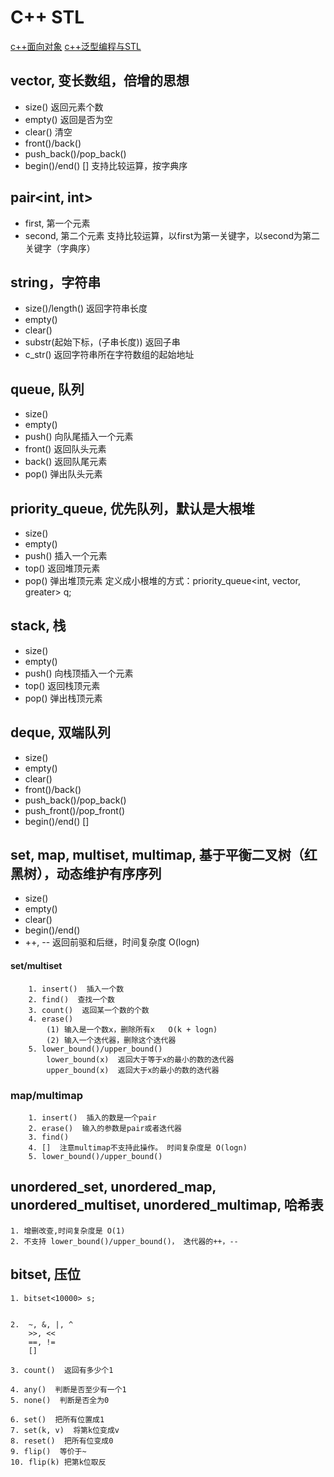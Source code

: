 # C++ STL

[c++面向对象](https://blog.csdn.net/ClaireSy/article/details/108423047)
[c++泛型编程与STL](https://blog.csdn.net/ClaireSy/article/details/108423061)

## vector, 变长数组，倍增的思想
- size()  返回元素个数
- empty()  返回是否为空
- clear()  清空
- front()/back()
- push_back()/pop_back()
- begin()/end()
    []
    支持比较运算，按字典序

## pair<int, int>
- first, 第一个元素
- second, 第二个元素
    支持比较运算，以first为第一关键字，以second为第二关键字（字典序）

## string，字符串
- size()/length()  返回字符串长度
- empty()
- clear()
- substr(起始下标，(子串长度))  返回子串
- c_str()  返回字符串所在字符数组的起始地址

## queue, 队列
- size()
- empty()
- push()  向队尾插入一个元素
- front()  返回队头元素
- back()  返回队尾元素
- pop()  弹出队头元素

## priority_queue, 优先队列，默认是大根堆
- size()
- empty()
- push()  插入一个元素
- top()  返回堆顶元素
- pop()  弹出堆顶元素
    定义成小根堆的方式：priority_queue<int, vector<int>, greater<int>> q;

## stack, 栈
- size()
- empty()
- push()  向栈顶插入一个元素
- top()  返回栈顶元素
- pop()  弹出栈顶元素

## deque, 双端队列
- size()
- empty()
- clear()
- front()/back()
- push_back()/pop_back()
- push_front()/pop_front()
- begin()/end()
    []

## set, map, multiset, multimap, 基于平衡二叉树（红黑树），动态维护有序序列
- size()
- empty()
- clear()
- begin()/end()
- ++, -- 返回前驱和后继，时间复杂度 O(logn)
####   **set/multiset**
        1. insert()  插入一个数
        2. find()  查找一个数
        3. count()  返回某一个数的个数
        4. erase()
            (1) 输入是一个数x，删除所有x   O(k + logn)
            (2) 输入一个迭代器，删除这个迭代器
        5. lower_bound()/upper_bound()
            lower_bound(x)  返回大于等于x的最小的数的迭代器
            upper_bound(x)  返回大于x的最小的数的迭代器


###   **map/multimap**
        1. insert()  插入的数是一个pair
        2. erase()  输入的参数是pair或者迭代器
        3. find()
        4. []  注意multimap不支持此操作。 时间复杂度是 O(logn)
        5. lower_bound()/upper_bound()

## unordered_set, unordered_map, unordered_multiset, unordered_multimap, 哈希表
    1. 增删改查,时间复杂度是 O(1)
    2. 不支持 lower_bound()/upper_bound()， 迭代器的++，--

## bitset, 压位
    1. bitset<10000> s;
    
    
    2.  ~, &, |, ^
        >>, <<
        ==, !=
        []

    3. count()  返回有多少个1

    4. any()  判断是否至少有一个1
    5. none()  判断是否全为0

    6. set()  把所有位置成1
    7. set(k, v)  将第k位变成v
    8. reset()  把所有位变成0
    9. flip()  等价于~
    10. flip(k) 把第k位取反

